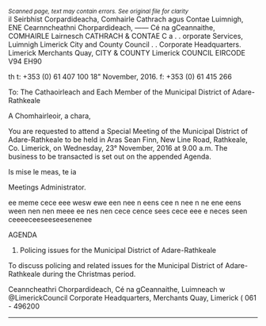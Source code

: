 *<small>Scanned page, text may contain errors. See original file for clarity</small>*  
il Seirbhist Corpardideacha,
Comhairle Cathrach agus Contae Luimnigh,
ENE Cearnncheathni Chorpardideach,
—— Cé na gCeannaithe,
COMHAIRLE Lairnesch
CATHRACH & CONTAE C a
. . orporate Services,
Luimnigh Limerick City and County Council
. . Corporate Headquarters.
Limerick Merchants Quay,
CITY & COUNTY Limerick
COUNCIL
EIRCODE V94 EH90

th t: +353 (0) 61 407 100
18" November, 2016. f: +353 (0) 61 415 266

To: The Cathaoirleach and Each Member of the Municipal District of Adare-Rathkeale

A Chomhairleoir, a chara,

You are requested to attend a Special Meeting of the Municipal District of Adare-Rathkeale to be held in
Aras Sean Finn, New Line Road, Rathkeale, Co. Limerick, on Wednesday, 23° November, 2016 at 9.00
a.m. The business to be transacted is set out on the appended Agenda.

Is mise le meas,
te ia

Meetings Administrator.

ee meme cece eee wesw ewe een nee n eens cee n nee n ne ene eens ween nen nen meee ee nes nen cece cence sees cece eee e neces seen ceeeeceeseeseesenenee

AGENDA

1. Policing issues for the Municipal District of Adare-Rathkeale

To discuss policing and related issues for the Municipal District of Adare-Rathkeale during the
Christmas period.

Ceanncheathri Chorpardideach, Cé na gCeannaithe, Luimneach w @LimerickCouncil
Corporate Headquarters, Merchants Quay, Limerick ( 061 - 496200

---
